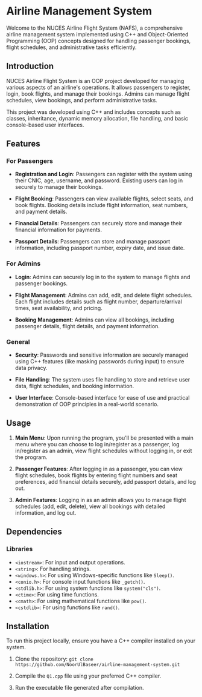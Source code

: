 # Airline Management System 

Welcome to the NUCES Airline Flight System (NAFS), a comprehensive airline management system implemented using C++ and Object-Oriented Programming (OOP) concepts designed for handling passenger bookings, flight schedules, and administrative tasks efficiently.

## Introduction

NUCES Airline Flight System is an OOP project developed for managing various aspects of an airline's operations. It allows passengers to register, login, book flights, and manage their bookings. Admins can manage flight schedules, view bookings, and perform administrative tasks.

This project was developed using C++ and includes concepts such as classes, inheritance, dynamic memory allocation, file handling, and basic console-based user interfaces.

## Features

### For Passengers

- **Registration and Login**: Passengers can register with the system using their CNIC, age, username, and password. Existing users can log in securely to manage their bookings.
  
- **Flight Booking**: Passengers can view available flights, select seats, and book flights. Booking details include flight information, seat numbers, and payment details.

- **Financial Details**: Passengers can securely store and manage their financial information for payments.

- **Passport Details**: Passengers can store and manage passport information, including passport number, expiry date, and issue date.

### For Admins

- **Login**: Admins can securely log in to the system to manage flights and passenger bookings.

- **Flight Management**: Admins can add, edit, and delete flight schedules. Each flight includes details such as flight number, departure/arrival times, seat availability, and pricing.

- **Booking Management**: Admins can view all bookings, including passenger details, flight details, and payment information.

### General

- **Security**: Passwords and sensitive information are securely managed using C++ features (like masking passwords during input) to ensure data privacy.

- **File Handling**: The system uses file handling to store and retrieve user data, flight schedules, and booking information. 

- **User Interface**: Console-based interface for ease of use and practical demonstration of OOP principles in a real-world scenario.

## Usage

1. **Main Menu**: Upon running the program, you'll be presented with a main menu where you can choose to log in/register as a passenger, log in/register as an admin, view flight schedules without logging in, or exit the program.

2. **Passenger Features**: After logging in as a passenger, you can view flight schedules, book flights by entering flight numbers and seat preferences, add financial details securely, add passport details, and log out.

3. **Admin Features**: Logging in as an admin allows you to manage flight schedules (add, edit, delete), view all bookings with detailed information, and log out.

## Dependencies

### Libraries

- `<iostream>`: For input and output operations.
- `<string>`: For handling strings.
- `<windows.h>`: For using Windows-specific functions like `Sleep()`.
- `<conio.h>`: For console input functions like `_getch()`.
- `<stdlib.h>`: For using system functions like `system("cls")`.
- `<ctime>`: For using time functions.
- `<cmath>`: For using mathematical functions like `pow()`.
- `<cstdlib>`: For using functions like `rand()`.

## Installation

To run this project locally, ensure you have a C++ compiler installed on your system.

1. Clone the repository: `git clone https://github.com/NoorUlBaseer/airline-management-system.git`

2. Compile the `Q1.cpp` file using your preferred C++ compiler.

3. Run the executable file generated after compilation.

